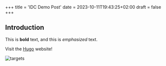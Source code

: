 +++
title = 'IDC Demo Post'
date = 2023-10-11T19:43:25+02:00
draft = false
+++

## Introduction

This is **bold** text, and this is *emphasized* text.

Visit the [Hugo](https://gohugo.io) website!

![targets](/images/my_post_folder/my_image.png)